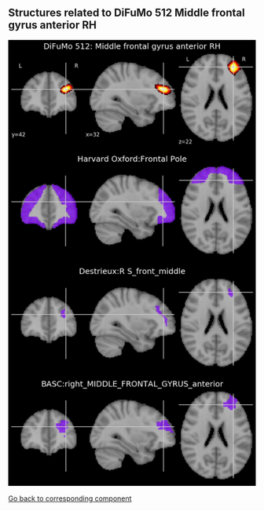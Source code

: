 


## Structures related to DiFuMo 512 Middle frontal gyrus anterior RH

![441](441.jpg "Structures related to DiFuMo 512 Middle frontal gyrus anterior RH")

[Go back to corresponding component](https://parietal-inria.github.io/DiFuMo/512/html/441.html)